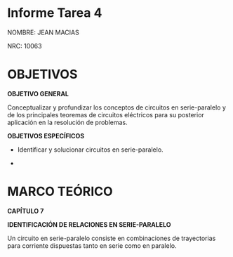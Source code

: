 # Informe Tarea 4

NOMBRE: JEAN MACIAS

NRC: 10063 

# **OBJETIVOS**

**OBJETIVO GENERAL**

Conceptualizar y profundizar los conceptos de circuitos en serie-paralelo y de los principales teoremas de circuitos eléctricos para su posterior aplicación en la resolución de problemas.

**OBJETIVOS ESPECÍFICOS**

* Identificar y solucionar circuitos en serie-paralelo.

*

# **MARCO TEÓRICO**

**CAPÍTULO 7**

**IDENTIFICACIÓN DE RELACIONES EN SERIE-PARALELO**

Un circuito en serie-paralelo consiste en combinaciones de trayectorias para corriente dispuestas tanto en serie como en paralelo.

